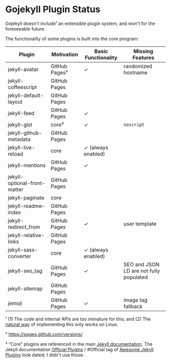 # Gojekyll Plugin Status

Gojekyll doesn't include¹ an extensible plugin system, and won't for the foreseeable future.

The functionality of some plugins is built into the core program:

| Plugin                       | Motivation    | Basic Functionality | Missing Features                        |
|------------------------------|---------------|---------------------|-----------------------------------------|
| jekyll-avatar                | GitHub Pages² | ✓                   | randomized hostname                     |
| jekyll-coffeescript          | GitHub Pages  |                     |                                         |
| jekyll-default-layout        | GitHub Pages  |                     |                                         |
| jekyll-feed                  | GitHub Pages  | ✓                   |                                         |
| jekyll-gist                  | core³         | ✓                   | `noscript`                              |
| jekyll-github-metadata       | GitHub Pages  |                     |                                         |
| jekyll-live-reload           | core          | ✓ (always enabled)  |                                         |
| jekyll-mentions              | GitHub Pages  | ✓                   |                                         |
| jekyll-optional-front-matter | GitHub Pages  |                     |                                         |
| jekyll-paginate              | core          |                     |                                         |
| jekyll-readme-index          | GitHub Pages  |                     |                                         |
| jekyll-redirect_from         | GitHub Pages  | ✓                   | user template                           |
| jekyll-relative-links        | GitHub Pages  |                     |                                         |
| jekyll-sass-converter        | core          | ✓ (always enabled)  |                                         |
| jekyll-seo_tag               | GitHub Pages  | ✓                   | SEO and JSON LD are not fully populated |
| jekyll-sitemap               | GitHub Pages  |                     |                                         |
| jemoji                       | GitHub Pages  | ✓                   | image tag fallback                      |

¹ (1) The code and internal APIs are too immature for this; and (2) The [natural way](https://golang.org/pkg/plugin/) of implementing this only works on Linux.

² <https://pages.github.com/versions/>

³ “Core” plugins are referenced in the main [Jekyll documentation](https://jekyllrb.com/docs/home/).
The Jekyll documentation [Official Plugins](https://jekyllrb.com/docs/plugins/#available-plugins) / #Official tag of [Awesome Jekyll Plugins](https://github.com/planetjekyll/awesome-jekyll-plugins) look dated; I didn't use those.